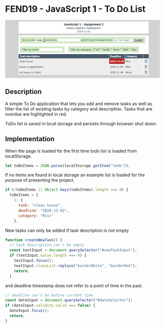 # FEND19 - JavaScript 1 - To Do List

![preview](/readme/todo2.jpg)

## Description

A simple To Do application that lets you add and remove tasks as well as filter the list of existing tasks by category
and description. Tasks that are overdue are highlighted in red.

ToDo list is saved in local storage and persists through browser shut down.

## Implementation

When the page is loaded for the first time todo list is loaded from localStorage.

```js
let toDoItems = JSON.parse(localStorage.getItem("todo"));
```

If no items are found in local storage an example list is loaded for the purpose of presenting the project.

```js
if (!toDoItems || Object.keys(toDoItems).length === 0) {
  toDoItems = {
    1: {
      task: "clean house",
      deadline: "2020-12-02",
      category: "Misc"
    },
```

New tasks can only be added if task description is not
empty

```js
function createNewTask() {
  // task description can't be empty
  const textInput = document.querySelector("#newTaskInput");
  if (textInput.value.length === 0) {
    textInput.focus();
    textInput.classList.replace("borderWhite", "borderRed");
    return;
  }
```

and deadline timestamp does not refer to a point of time in the past.

```js
// deadline can't be before current time
const dateInput = document.querySelector("#dateSelector");
if (dateInput.validity.valid === false) {
  dateInput.focus();
  return;
}
```
